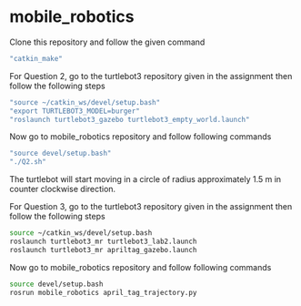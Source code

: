 # mobile_robotics

Clone this repository and follow the given command
```bash
"catkin_make"
```

For Question 2, go to the turtlebot3 repository given in the assignment then follow the following steps
```bash
"source ~/catkin_ws/devel/setup.bash"
"export TURTLEBOT3_MODEL=burger"
"roslaunch turtlebot3_gazebo turtlebot3_empty_world.launch"
```

Now go to mobile_robotics repository and follow following commands
```bash
"source devel/setup.bash"
"./Q2.sh"
```

The turtlebot will start moving in a circle of radius approximately 1.5 m in counter clockwise direction.

For Question 3, go to the turtlebot3 repository given in the assignment then follow the following steps
```bash
source ~/catkin_ws/devel/setup.bash
roslaunch turtlebot3_mr turtlebot3_lab2.launch
roslaunch turtlebot3_mr apriltag_gazebo.launch
```

Now go to mobile_robotics repository and follow following commands
```bash
source devel/setup.bash
rosrun mobile_robotics april_tag_trajectory.py
```
